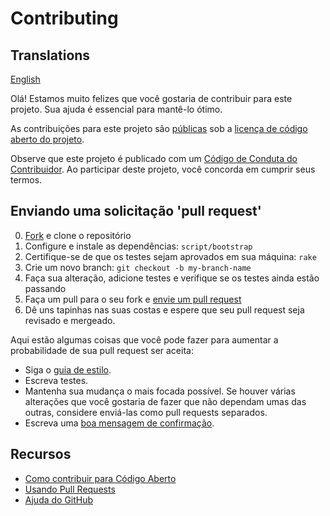 # Contributing

[fork]: https://github.com/starta-systems/.github/REPO/fork
[pr]: https://github.com/starta-systems/.github/REPO/compare
[style]: https://github.com/styleguide/ruby
[code-of-conduct]: CODE_OF_CONDUCT.md

## Translations

[English](./CONTRIBUTING.md)

Olá! Estamos muito felizes que você gostaria de contribuir para este projeto. Sua ajuda é essencial para mantê-lo ótimo.

As contribuições para este projeto são [públicas](https://help.github.com/articles/github-terms-of-service/#6-contributions-under-repository-license) sob a [licença de código aberto do projeto](LICENSE.md).

Observe que este projeto é publicado com um [Código de Conduta do Contribuidor][code-of-conduct]. Ao participar deste projeto, você concorda em cumprir seus termos.

## Enviando uma solicitação 'pull request'

0. [Fork][fork] e clone o repositório
1. Configure e instale as dependências: `script/bootstrap`
2. Certifique-se de que os testes sejam aprovados em sua máquina: `rake`
3. Crie um novo branch: `git checkout -b my-branch-name`
4. Faça sua alteração, adicione testes e verifique se os testes ainda estão passando
5. Faça um pull para o seu fork e [envie um pull request][pr]
6. Dê uns tapinhas nas suas costas e espere que seu pull request seja revisado e mergeado.

Aqui estão algumas coisas que você pode fazer para aumentar a probabilidade de sua pull request ser aceita:

- Siga o [guia de estilo][style].
- Escreva testes.
- Mantenha sua mudança o mais focada possível. Se houver várias alterações que você gostaria de fazer que não dependam umas das outras, considere enviá-las como pull requests separados.
- Escreva uma [boa mensagem de confirmação](http://tbaggery.com/2008/04/19/a-note-about-git-commit-messages.html).

## Recursos

- [Como contribuir para Código Aberto](https://opensource.guide/how-to-contribute/)
- [Usando Pull Requests](https://help.github.com/articles/about-pull-requests/)
- [Ajuda do GitHub](https://help.github.com)
